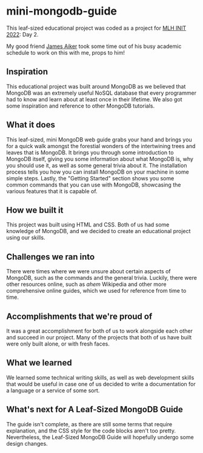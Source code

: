 # mini-mongodb-guide

This leaf-sized educational project was coded as a project for [MLH INIT 2022](https://init.mlh.io/): Day 2.

My good friend [James Aiker](https://github.com/kombuken) took some time out of his busy academic schedule to work on this with me, props to him!

## Inspiration
This educational project was built around MongoDB as we believed that MongoDB was an extremely useful NoSQL database that every programmer had to know and learn about at least once in their lifetime. We also got some inspiration and reference to other MongoDB tutorials.

## What it does
This leaf-sized, mini MongoDB web guide grabs your hand and brings you for a quick walk amongst the forestial wonders of the intertwining trees and leaves that is MongoDB. It brings you through some introduction to MongoDB itself, giving you some information about what MongoDB is, why you should use it, as well as some general trivia about it. The installation process tells you how you can install MongoDB on your machine in some simple steps. Lastly, the "Getting Started" section shows you some common commands that you can use with MongoDB, showcasing the various features that it is capable of.

## How we built it
This project was built using HTML and CSS. Both of us had some knowledge of MongoDB, and we decided to create an educational project using our skills. 

## Challenges we ran into
There were times where we were unsure about certain aspects of MongoDB, such as the commands and the general trivia. Luckily, there were other resources online, such as _ahem_ Wikipedia and other more comprehensive online guides, which we used for reference from time to time.

## Accomplishments that we're proud of
It was a great accomplishment for both of us to work alongside each other and succeed in our project. Many of the projects that both of us have built were only built alone, or with fresh faces. 

## What we learned
We learned some technical writing skills, as well as web development skills that would be useful in case one of us decided to write a documentation for a language or a service of some sort.

## What's next for A Leaf-Sized MongoDB Guide
The guide isn't complete, as there are still some terms that require explanation, and the CSS style for the code blocks aren't too pretty. Nevertheless, the Leaf-Sized MongoDB Guide will hopefully undergo some design changes.
